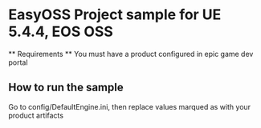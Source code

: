 # EasyOSS Project sample for UE 5.4.4, EOS OSS
** Requirements **
You must have a product configured in epic game dev portal
## How to run the sample
Go to config/DefaultEngine.ini, then replace values marqued as <your value> with your product artifacts
